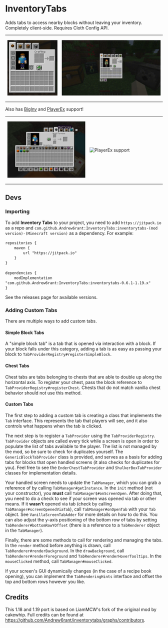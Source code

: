 # InventoryTabs
Adds tabs to access nearby blocks without leaving your inventory. Completely client-side. Requires Cloth Config API.

<table><tr><td width="34.5%">

![Inventory Tabs showcase](https://raw.githubusercontent.com/Andrew6rant/inventorytabs/1.18.x/.github/resources/InventoryTabs.png)

</td><td width="65.5%">

![Showcase GIF](https://raw.githubusercontent.com/Andrew6rant/inventorytabs/1.18.x/.github/resources/Tabs_showcase.gif)

</td></tr></table>

Also has [BigInv](https://github.com/SollyW/BigInv) and [PlayerEx](https://www.curseforge.com/minecraft/mc-mods/playerex) support!

<table><tr><td width="36.5%">

![BigInv support](https://raw.githubusercontent.com/Andrew6rant/inventorytabs/1.18.x/.github/resources/BigInv_compat.png)

</td><td width="33.5%">

![PlayerEx support](https://user-images.githubusercontent.com/57331134/175751311-6edb68b4-82f4-4104-ba45-38139303536c.png)

</td></tr></table>



## Devs
### Importing
To add **Inventory Tabs** to your project, you need to add ``https://jitpack.io`` as a repo and ``com.github.Andrew6rant:InventoryTabs:inventorytabs-(mod version)-(Minecraft version)`` as a dependency. For example:
```
repositories {
	maven {
		url "https://jitpack.io"
	}
}

dependencies {
	modImplementation "com.github.Andrew6rant:InventoryTabs:inventorytabs-0.6.1-1.19.x"
}
```

See the releases page for available versions.

### Adding Custom Tabs
There are multiple ways to add custom tabs.

#### Simple Block Tabs
A "simple block tab" is a tab that is opened via interaction with a block. If your block falls under this category, adding a tab is as easy as passing your block to ``TabProviderRegistry#registerSimpleBlock``.

#### Chest Tabs
Chest tabs are tabs belonging to chests that are able to double up along the horizontal axis. To register your chest, pass the block reference to ``TabProviderRegistry#registerChest``. Chests that do not match vanilla chest behavior should not use this method.

#### Custom Tabs
The first step to adding a custom tab is creating a class that implements the ``Tab`` interface. This represents the tab that players will see, and it also controls what happens when the tab is clicked.

The next step is to register a ``TabProvider`` using the ``TabProviderRegistry``. ``TabProvider`` objects are called every tick while a screen is open in order to populate the list of tabs available to the player. The list is not managed by the mod, so be sure to check for duplicates yourself. The ``GenericBlockTabProvider`` class is provided, and serves as a basis for adding tabs for blocks that open handled screens (it also checks for duplicates for you). Feel free to see the ``EnderChestTabProvider`` and ``ShulkerBoxTabProvider`` classes for implementation details.

Your handled screen needs to update the ``TabManager``, which you can grab a reference of by calling ``TabManager#getInstance``. In the ``init`` method (not your constructor), you **must** call ``TabManager$#onScreenOpen``. After doing that, you need to do a check to see if your screen was opened via tab or other means. If it **wasn't** opened via tab (check by calling ``TabManager#screenOpenedViaTab``), call ``TabManager#onOpenTab`` with your ``Tab`` object. See ``VanillaScreenTabAdder`` for more details on how to do this. You can also adjust the y-axis positioning of the bottom row of tabs by setting ``TabRenderer#bottomRowYOffset`` (there is a reference to a ``TabRenderer`` object in the ``TabManager``).

Finally, there are some methods to call for rendering and managing the tabs. In the ``render`` method before anything is drawn, call ``TabRenderer#renderBackground``. In the ``drawBackground``, call ``TabRenderer#renderForeground`` and ``TabRenderer#renderHoverTooltips``. In the ``mouseClicked`` method, call ``TabManager#mouseClicked``.

If your screen's GUI dynamically changes (in the case of a recipe book opening), you can implement the ``TabRenderingHints`` interface and offset the top and bottom rows however you like.

## Credits
This 1.18 and 1.19 port is based on LiamMCW's fork of the original mod by cakewhip. Full credits can be found at https://github.com/Andrew6rant/inventorytabs/graphs/contributors.
